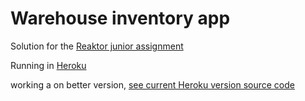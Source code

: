 # Warehouse inventory app

Solution for the [Reaktor junior assignment](https://www.reaktor.com/junior-dev-assignment/)

Running in [Heroku](https://vast-peak-05553.herokuapp.com/) 

working a on better version, [see current Heroku version source code](https://github.com/korolainenriikka/Reaktor_junior_assignment/tree/4c9a021d334f12781444666c93c9d64414d980ee)
